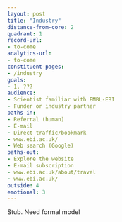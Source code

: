 ```yaml
---
layout: post
title: "Industry"
distance-from-core: 2
quadrant: 1
record-url:
- to-come
analytics-url:
- to-come
constituent-pages:
- /industry
goals:
- 1. ???
audience:
- Scientist familiar with EMBL-EBI
- Funder or industry partner
paths-in:
- Referral (human)
- E-mail
- Direct traffic/bookmark
- www.ebi.ac.uk/
- Web search (Google)
paths-out:
- Explore the website
- E-mail subscription
- www.ebi.ac.uk/about/travel
- www.ebi.ac.uk/
outside: 4
emotional: 3 
---
```


Stub. Need formal model
